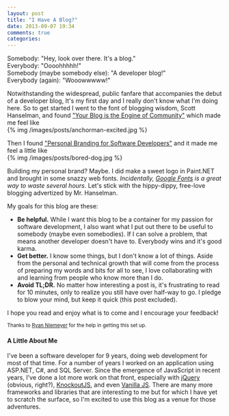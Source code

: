 ```yaml
---
layout: post
title: "I Have A Blog?"
date: 2013-09-07 19:34
comments: true
categories: 
---
```


Somebody: "Hey, look over there. It's a blog."  
Everybody: "Oooohhhhh!"  
Somebody (maybe somebody else): "A developer blog!"  
Everybody (again): "Wooowwwww!"

Notwithstanding the widespread, public fanfare that accompanies the debut of a developer blog, It's my first day and I really don't know what I'm doing here. So to get started I went to the font of blogging wisdom, Scott Hanselman, and found ["Your Blog is the Engine of Community"](http://www.hanselman.com/blog/YourBlogIsTheEngineOfCommunity.aspx) which made me feel like  
{% img /images/posts/anchorman-excited.jpg %}

Then I found ["Personal Branding for Software Developers"](http://kencenerelli.wordpress.com/2012/03/20/personal-branding-for-software-developers/) and it made me feel a little like  
{% img /images/posts/bored-dog.jpg %}

Building my personal brand? Maybe. I did make a sweet logo in Paint.NET and brought in some snazzy web fonts. *Incidentally, [Google Fonts](http://www.google.com/fonts) is a great way to waste several hours.* Let's stick with the hippy-dippy, free-love blogging advertized by Mr. Hanselman.

My goals for this blog are these:

* **Be helpful.** While I want this blog to be a container for my passion for software development, I also want what I put out there to be useful to somebody (maybe even somebodies). If I can solve a problem, that means another developer doesn't have to. Everybody wins and it's good karma.
* **Get better.** I know some things, but I don't know a lot of things. Aside from the personal and technical growth that will come from the process of preparing my words and bits for all to see, I love collaborating with and learning from people who know more than I do.
* **Avoid TL;DR.** No matter how interesting a post is, it's frustrating to read for 10 minutes, only to realize you still have over half-way to go. I pledge to blow your mind, but keep it quick (this post excluded).

I hope you read and enjoy what is to come and I encourage your feedback!

<small>Thanks to [Ryan Niemeyer](http://www.knockmeout.net) for the help in getting this set up.</small>

#### A Little About Me

I've been a software developer for 9 years, doing web development for most of that time. For a number of years I worked on an application using ASP.NET, C#, and SQL Server. Since the emergence of JavaScript in recent years, I've done a lot more work on that front, especially with [jQuery](http://jquery.com) (obvious, right?), [KnockoutJS](http://knockoutjs.com), and even [Vanilla JS](http://vanilla-js.com/). There are many more frameworks and libraries that are interesting to me but for which I have yet to scratch the surface, so I'm excited to use this blog as a venue for those adventures.
